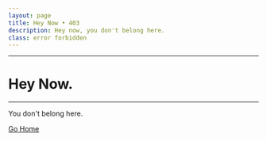 ```yaml
---
layout: page
title: Hey Now • 403
description: Hey now, you don't belong here.
class: error forbidden
---
```


***

# Hey Now.

***

You don't belong here.

<a class="btn" href="{{ site.baseurl }}/">Go Home</a>